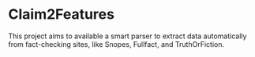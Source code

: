 # Claim2Features


This project aims to available a smart parser to extract data automatically from fact-checking sites, like Snopes, Fullfact, and TruthOrFiction.